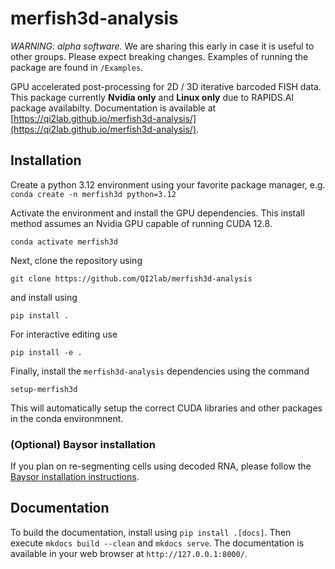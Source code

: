 # merfish3d-analysis

_WARNING: alpha software._ We are sharing this early in case it is useful to other groups. Please expect breaking changes. Examples of running the package are found in `/Examples`.

GPU accelerated post-processing for 2D / 3D iterative barcoded FISH data. This package currently **Nvidia only** and **Linux only** due to RAPIDS.AI package availabilty. Documentation is available at [https://qi2lab.github.io/merfish3d-analysis/](https://qi2lab.github.io/merfish3d-analysis/).

## Installation

Create a python 3.12 environment using your favorite package manager, e.g.
```conda create -n merfish3d python=3.12```

Activate the environment and install the GPU dependencies. This install method assumes an Nvidia GPU capable of running CUDA 12.8.

```
conda activate merfish3d
```

Next, clone the repository using

```
git clone https://github.com/QI2lab/merfish3d-analysis
``` 

and install using 
```
pip install .
```

For interactive editing use 
```
pip install -e .
``` 

Finally, install the `merfish3d-analysis` dependencies using the command 
```
setup-merfish3d
```` 

This will automatically setup the correct CUDA libraries and other packages in the conda environmnent.

### (Optional) Baysor installation
If you plan on re-segmenting cells using decoded RNA, please follow the [Baysor installation instructions](https://github.com/kharchenkolab/Baysor?tab=readme-ov-file#installation).

## Documentation

To build the documentation, install using `pip install .[docs]`. Then execute `mkdocs build --clean` and `mkdocs serve`. The documentation is available in your web browser at `http://127.0.0.1:8000/`.
